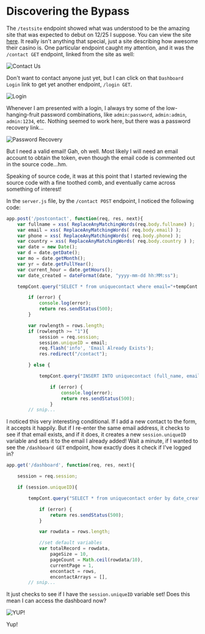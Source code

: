 # Discovering the Bypass

The `/testsite` endpoint showed what was understood to be the amazing site that was expected to debut on 12/25 I suppose. You can view the site [here](https://staging.jackfrosttower.com/testsite). It really isn't anything that special, just a site describing how awesome their casino is. One particular endpoint caught my attention, and it was the `/contact GET` endpoint, linked from the site as well:

![Contact Us](/img/obj12-3/img1.png)

Don't want to contact anyone just yet, but I can click on that `Dashboard Login` link to get yet another endpoint, `/login GET`.

![Login](/img/obj12-3/img2.png)

Whenever I am presented with a login, I always try some of the low-hanging-fruit password combinations, like `admin:password`, `admin:admin`, `admin:1234`, etc. Nothing seemed to work here, but there was a password recovery link...

![Password Recovery](/img/obj12-3/img3.png)

But I need a valid email! Gah, oh well. Most likely I will need an email account to obtain the token, even though the email code is commented out in the source code...hm.

Speaking of source code, it was at this point that I started reviewing the source code with a fine toothed comb, and eventually came across something of interest!

In the `server.js` file, by the `/contact POST` endpoint, I noticed the following code:

```javascript hl_lines="21-25"
app.post('/postcontact', function(req, res, next){
    var fullname = xss( ReplaceAnyMatchingWords(req.body.fullname) );
    var email = xss( ReplaceAnyMatchingWords( req.body.email) );
    var phone = xss( ReplaceAnyMatchingWords( req.body.phone) );
    var country = xss( ReplaceAnyMatchingWords( req.body.country ) );
    var date = new Date();
    var d = date.getDate();
    var mo = date.getMonth();
    var yr = date.getFullYear();
    var current_hour = date.getHours();
    var date_created = dateFormat(date, "yyyy-mm-dd hh:MM:ss");

    tempCont.query("SELECT * from uniquecontact where email="+tempCont.escape(email), function(error, rows, fields){

        if (error) {
            console.log(error);
            return res.sendStatus(500);
        }

        var rowlength = rows.length;
        if (rowlength >= "1"){
            session = req.session;
            session.uniqueID = email;
            req.flash('info', 'Email Already Exists');
            res.redirect("/contact");

        } else {

            tempCont.query("INSERT INTO uniquecontact (full_name, email, phone, country, date_created) VALUE (?, ?, ?, ?, ?)", [fullname, email, phone, country, date_created], function(error, rows, fields) {

                if (error) {
                    console.log(error);
                    return res.sendStatus(500);
                }
        // snip...
```

I noticed this very interesting conditional. If I add a new contact to the form, it accepts it happily. But if I re-enter the same email address, it checks to see if that email exists, and if it does, it creates a new `session.uniqueID` variable and sets it to the email I already added! Wait a minute, if I wanted to see the `/dashboard GET` endpoint, how exactly does it check if I've logged in?

```javascript hl_lines="5"
app.get('/dashboard', function(req, res, next){

    session = req.session;

    if (session.uniqueID){

        tempCont.query("SELECT * from uniquecontact order by date_created desc", function(error, rows, fields){

            if (error) {
                return res.sendStatus(500);
            }

            var rowdata = rows.length;

            //set default variables
            var totalRecord = rowdata,
                pageSize = 10,
                pageCount = Math.ceil(rowdata/10),
                currentPage = 1,
                encontact = rows,
                encontactArrays = [],
        // snip...
```

It just checks to see if I have the `session.uniqueID` variable set! Does this mean I can access the dashboard now?

![YUP!](/img/obj12-3/img4.png)

Yup!